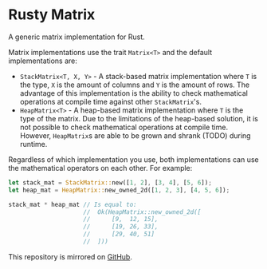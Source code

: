 # Rusty Matrix
A generic matrix implementation for Rust.

Matrix implementations use the trait `Matrix<T>` and the default implementations are:

- `StackMatrix<T, X, Y>` - A stack-based matrix implementation where `T` is the type, `X` is the amount of columns and `Y` is the amount of rows. The advantage of this implementation is the ability to check mathematical operations at compile time against other `StackMatrix`'s.
- `HeapMatrix<T>` - A heap-based matrix implementation where `T` is the type of the matrix. Due to the limitations of the heap-based solution, it is not possible to check mathematical operations at compile time. However, `HeapMatrix`s are able to be grown and shrank (TODO) during runtime.

Regardless of which implementation you use, both implementations can use the mathematical operators on each other. For example:

```rust
let stack_mat = StackMatrix::new([1, 2], [3, 4], [5, 6]);
let heap_mat = HeapMatrix::new_owned_2d([1, 2, 3], [4, 5, 6]);

stack_mat * heap_mat // Is equal to:
                     //  Ok(HeapMatrix::new_owned_2d([
                     //      [9,  12, 15],
                     //      [19, 26, 33],
                     //      [29, 40, 51]
                     //  ]))
```

This repository is mirrored on [GitHub](https://github.com/STBoyden/rusty-matrix).
